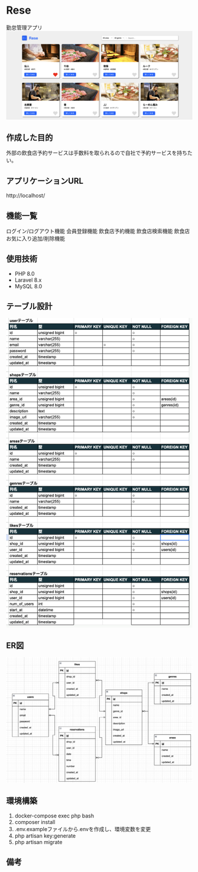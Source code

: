 # Rese
勤怠管理アプリ
![Rese_top.png](Rese.top.png)

## 作成した目的
外部の飲食店予約サービスは手数料を取られるので自社で予約サービスを持ちたい。

## アプリケーションURL
http://localhost/

## 機能一覧
ログイン/ログアウト機能
会員登録機能
飲食店予約機能
飲食店検索機能
飲食店お気に入り追加/削除機能

## 使用技術
- PHP 8.0
- Laravel 8.x
- MySQL 8.0

## テーブル設計
![Rese_table.png](Rese.tables.png)

## ER図
![Rese_ER.png](Rese.ER.png)

## 環境構築
1. docker-compose exec php bash
2. composer install
3. .env.exampleファイルから.envを作成し、環境変数を変更
4. php artisan key:generate
5. php artisan migrate

## 備考
